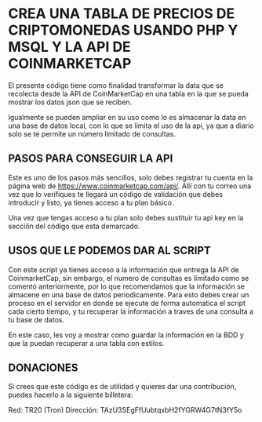 # CREA UNA TABLA DE PRECIOS DE CRIPTOMONEDAS USANDO PHP Y MSQL Y LA API DE COINMARKETCAP

El presente código tiene como finalidad transformar la data que se recolecta desde la API de CoinMarketCap en una tabla en la que se pueda mostrar los datos json que se reciben.

Igualmente se pueden ampliar en su uso como lo es almacenar la data en una base de datos local, con lo que se límita el uso de la api, ya que a diario solo se te permite un número límitado de consultas.

## PASOS PARA CONSEGUIR LA API
Este es uno de los pasos más sencillos, solo debes registrar tu cuenta en la página web de https://www.coinmarketcap.com/api/. Allí con tu correo una vez que lo verifiques te llegará un código de validación que debes introducir y listo, ya tienes acceso a tu plan básico.

Una vez que tengas acceso a tu plan solo debes sustituir tu api key en la sección del código que esta demarcado.

## USOS QUE LE PODEMOS DAR AL SCRIPT 
Con este script ya tienes acceso a la información que entrega la API de CoinmarketCap, sin embargo, el numero de consultas es límitado como se comentó anteriormente, por lo que recomendamos que la información se almacene en una base de datos periodicamente. Para esto debes crear un proceso en el servidor en donde se ejecute de forma automatica el script cada cierto tiempo, y tu recuperar la información a traves de una consulta a tu base de datos.

En este caso, les voy a mostrar como guardar la información en la BDD y que la puedan recuperar a una tabla con estilos.


## DONACIONES
Si crees que este código es de utilidad y quieres dar una contribución, puedes hacerlo a la siguiente billetera:

Red: TR20 (Tron)
Dirección: TAzU3SEgFfUubtqxbH2fYGRW4G7tN3fY5o


 
